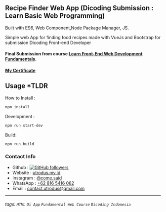## Recipe Finder Web App (Dicoding Submission : Learn Basic Web Programming)
Built with ES6, Web Component,Node Package Manager, JS.

Simple web App for finding food recipes made with VueJs and Bootstrap for submission Dicoding Front-end Developer

#### Final Submission from course [Learn Front-End Web Development Fundamentals](https://www.dicoding.com/academies/163).
#### [My Certificate](https://www.dicoding.com/certificates/QGRX57M5RP0M) 

## Usage *TLDR

How to Install :

```bash
npm install
```
Development :

```bash
npm run start-dev
```

Build:

```bash
npm run build
```

### Contact Info
- Github : [![GitHub followers](https://img.shields.io/github/followers/utrodus.svg?style=social&label=Follow&maxAge=2592000)](https://github.com/utrodus?tab=followers) 
- Website : [utrodus.my.id](utrodus.my.id)
- Instagram : [@come.said](https://www.instagram.com/utrodus)
- WhatsApp : [+62 816 5416 082](https://wa.me/628165416082)
- Email : [contact.utrodus@gmail.com](mailto:contact.utrodus@gmail.com)

---

###### tags: `HTML` `Ui App` `Fundamental Web Course` `Dicoding Indonesia`

